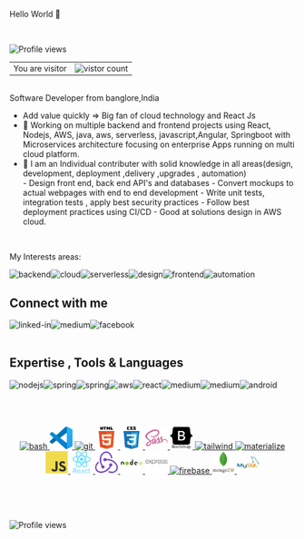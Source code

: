 
 Hello World 👋
 
 <br>

![Profile views](https://gpvc.arturio.dev/gmaheshraju)

<table align="center">
  <tr>
    <td>You are visitor</td>
    <td><img src="https://profile-counter.glitch.me/gmaheshraju/count.svg" alt="vistor count" height="30" /></td>
  </tr>
</table>


<br>
Software Developer from banglore,India
<br>

- Add value quickly => Big fan of cloud technology and React Js
- 🔭 Working on multiple backend and frontend projects using React, Nodejs, AWS, java, aws, serverless, javascript,Angular, Springboot with Microservices architecture focusing on enterprise Apps running on multi cloud platform. 
- 🌱 I am an Individual contributer with solid knowledge in all areas(design, development, deployment ,delivery ,upgrades , automation)
                <br>
                     - Design front end, back end API's and databases
                     - Convert mockups to actual webpages with end to end development
                     - Write unit tests, integration tests , apply best security practices
                     - Follow best deployment practices using CI/CD
                     - Good at solutions design in AWS cloud. 
                <br>
<br>


<!--
**gmaheshraju/gmaheshraju** is a ✨ _special_ ✨ repository because its `README.md` (this file) appears on your GitHub profile.

Here are some ideas to get you started:

- 🔭 I’m currently working on ...
- 🌱 I’m currently learning ...
- 👯 I’m looking to collaborate on ...
- 🤔 I’m looking for help with ...
- 💬 Ask me about ...
- 📫 How to reach me: ...
- 😄 Pronouns: ...
- ⚡ Fun fact: ...
-->

My Interests areas:

<img align="left" alt="backend" src="https://img.shields.io/badge/backend%20-%2343853D.svg?&style=for-the-badge&logo=backend&logoColor=white" />
<img align="left" alt="cloud" src="https://img.shields.io/badge/cloud%20-%236DB33F.svg?&style=for-the-badge&logo=cloud&logoColor=white" />
<img align="left" alt="serverless" src="https://img.shields.io/badge/serverless%20-%23FD5750.svg?&style=for-the-badge&logo=serverless&logoColor=white" />
<img align="left" alt="design" src="https://img.shields.io/badge/design%20-%236DB33F.svg?&style=for-the-badge&logo=design&logoColor=white" />

<img align="left" alt="frontend" src="https://img.shields.io/badge/micro-frontend-%23232F3E?logo=micro-frontend&logoColor=white&style=for-the-badge" />
<img align="left" alt="automation" src="https://img.shields.io/badge/automation%20-%2320232a.svg?&style=for-the-badge&logo=automation&logoColor=%2361DAFB" />



<br>

## Connect with me
[<img align="left" alt="linked-in" src="https://img.shields.io/badge/linkedin-%230077B5.svg?&style=for-the-badge&logo=linkedin&logoColor=white" />](https://www.linkedin.com/in/gmaheshraju)
[<img align="left" alt="medium" src="https://img.shields.io/badge/medium-%2312100E.svg?&style=for-the-badge&logo=medium&logoColor=white" />](https://maheshguntumadugu.medium.com/)
[<img align="left" alt="facebook" src="https://img.shields.io/badge/facebook-%231877F2.svg?&style=for-the-badge&logo=facebook&logoColor=white" />](https://www.facebook.com/mahesh1218/)

<br>
<br>


## Expertise ,  Tools & Languages
<img align="left" alt="nodejs" src="https://img.shields.io/badge/java%20-%2343853D.svg?&style=for-the-badge&logo=java&logoColor=white" />
<img align="left" alt="spring" src="https://img.shields.io/badge/springboot%20-%236DB33F.svg?&style=for-the-badge&logo=springboot&logoColor=white" />
<img align="left" alt="spring" src="https://img.shields.io/badge/microservices%20-%236DB33F.svg?&style=for-the-badge&logo=microservices&logoColor=white" />

<img align="left" alt="aws" src="https://img.shields.io/badge/Amazon%20AWS-%23232F3E?logo=amazon-aws&logoColor=white&style=for-the-badge" />
<img align="left" alt="react" src="https://img.shields.io/badge/angular%20-%2320232a.svg?&style=for-the-badge&logo=angular&logoColor=%2361DAFB" />
<img align="left" alt="medium" src="https://img.shields.io/badge/MYSQL-%23316192.svg?&style=for-the-badge&logo=MYSQL&logoColor=white" />
<img align="left" alt="medium" src="https://img.shields.io/badge/javascript-%23316192.svg?&style=for-the-badge&logo=javascript&logoColor=white" />
<img align="left" alt="android" src="https://img.shields.io/badge/ELK-3DDC84?logo=ELK&logoColor=white&style=for-the-badge" />

<br>

<p align="center">
 <br />
<br />
 <br />
<a href="https://www.gnu.org/software/bash/" target="_blank" rel="noreferrer"> 
<img src="https://www.vectorlogo.zone/logos/gnu_bash/gnu_bash-icon.svg" alt="bash" width="40" height="40"/> </a>
<a href="https://www.gnu.org/software/bash/" target="_blank" rel="noreferrer"> 
<img height="40" src="https://raw.githubusercontent.com/github/explore/80688e429a7d4ef2fca1e82350fe8e3517d3494d/topics/visual-studio-code/visual-studio-code.png" /> </a>
<a href="https://git-scm.com/" target="_blank" rel="noreferrer"> 
<img src="https://www.vectorlogo.zone/logos/git-scm/git-scm-icon.svg" alt="git" width="40" height="40"/> </a> 
<a href="https://www.w3.org/html/" target="_blank" rel="noreferrer"> 
<img src="https://raw.githubusercontent.com/devicons/devicon/master/icons/html5/html5-original-wordmark.svg" alt="html5" width="40" height="40"/> </a> 
<a href="https://www.w3schools.com/css/" target="_blank" rel="noreferrer"> 
<img src="https://raw.githubusercontent.com/devicons/devicon/master/icons/css3/css3-original-wordmark.svg" alt="css3" width="40" height="40"/> </a> 
<a href="https://sass-lang.com" target="_blank" rel="noreferrer"> 
<img src="https://raw.githubusercontent.com/devicons/devicon/master/icons/sass/sass-original.svg" alt="sass" width="40" height="40"/> </a> 
<a href="https://getbootstrap.com" target="_blank" rel="noreferrer"> 
<img src="https://raw.githubusercontent.com/devicons/devicon/master/icons/bootstrap/bootstrap-plain-wordmark.svg" alt="bootstrap" width="40" height="40"/> </a> 
<a href="https://tailwindcss.com/" target="_blank" rel="noreferrer"> 
<img src="https://www.vectorlogo.zone/logos/tailwindcss/tailwindcss-icon.svg" alt="tailwind" width="40" height="40"/> </a>
<a href="https://materializecss.com/" target="_blank" rel="noreferrer"> 
<img src="https://raw.githubusercontent.com/prplx/svg-logos/5585531d45d294869c4eaab4d7cf2e9c167710a9/svg/materialize.svg" alt="materialize" width="40" height="40"/> </a> 
<a href="https://developer.mozilla.org/en-US/docs/Web/JavaScript" target="_blank" rel="noreferrer"> 
<img src="https://raw.githubusercontent.com/devicons/devicon/master/icons/javascript/javascript-original.svg" alt="javascript" width="40" height="40"/> </a> 
<a href="https://reactjs.org/" target="_blank" rel="noreferrer"> 
<img src="https://raw.githubusercontent.com/devicons/devicon/master/icons/react/react-original-wordmark.svg" alt="react" width="40" height="40"/> </a> 
<a href="https://redux.js.org" target="_blank" rel="noreferrer"> 
<img src="https://raw.githubusercontent.com/devicons/devicon/master/icons/redux/redux-original.svg" alt="redux" width="40" height="40"/> </a> 
<a href="https://nodejs.org" target="_blank" rel="noreferrer"> 
<img src="https://raw.githubusercontent.com/devicons/devicon/master/icons/nodejs/nodejs-original-wordmark.svg" alt="nodejs" width="40" height="40"/> </a> 
<a href="https://expressjs.com" target="_blank" rel="noreferrer"> 
<img src="https://raw.githubusercontent.com/devicons/devicon/master/icons/express/express-original-wordmark.svg" alt="express" width="40" height="40"/> </a> 
<a href="https://firebase.google.com/" target="_blank" rel="noreferrer"> 
<img src="https://www.vectorlogo.zone/logos/firebase/firebase-icon.svg" alt="firebase" width="40" height="40"/> </a> 
<a href="https://www.mongodb.com/" target="_blank" rel="noreferrer"> 
<img src="https://raw.githubusercontent.com/devicons/devicon/master/icons/mongodb/mongodb-original-wordmark.svg" alt="mongodb" width="40" height="40"/> </a> 
<a href="https://www.mysql.com/" target="_blank" rel="noreferrer"> 
<img src="https://raw.githubusercontent.com/devicons/devicon/master/icons/mysql/mysql-original-wordmark.svg" alt="mysql" width="40" height="40"/> </a> 
</p>



<br/>
<br>

<br>

![Profile views](https://gpvc.arturio.dev/gmaheshraju)

<br>



